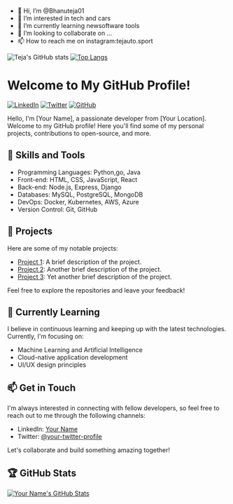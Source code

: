 - 👋 Hi, I’m @Bhanuteja01
- 👀 I’m interested in tech and cars
- 🌱 I’m currently learning newsoftware tools 
- 💞️ I’m looking to collaborate on ...
- 📫 How to reach me on instagram:tejauto.sport

<!---
Bhanuteja01/Bhanuteja01 is a ✨ special ✨ repository because its `README.md` (this file) appears on your GitHub profile.
You can click the Preview link to take a look at your changes.
--->

![Teja's GitHub stats](https://github-readme-stats.vercel.app/api?username=Bhanuteja01&show_icons=true&theme=radical)
[![Top Langs](https://github-readme-stats.vercel.app/api/top-langs/?username=Bhanuteja01&layout=donut)](https://github.com/Bhanuteja01/github-readme-stats)



# Welcome to My GitHub Profile!

[![LinkedIn](https://img.shields.io/badge/-LinkedIn-blue?style=flat-square&logo=linkedin&logoColor=white)](https://www.linkedin.com/in/your-linkedin-profile)
[![Twitter](https://img.shields.io/badge/-Twitter-blue?style=flat-square&logo=twitter&logoColor=white)](https://twitter.com/your-twitter-profile)
[![GitHub](https://img.shields.io/badge/-GitHub-black?style=flat-square&logo=github&logoColor=white)](https://github.com/your-github-profile)

Hello, I'm [Your Name], a passionate developer from [Your Location]. Welcome to my GitHub profile! Here you'll find some of my personal projects, contributions to open-source, and more.

## 🚀 Skills and Tools

- Programming Languages: Python,go, Java
- Front-end: HTML, CSS, JavaScript, React
- Back-end: Node.js, Express, Django
- Databases: MySQL, PostgreSQL, MongoDB
- DevOps: Docker, Kubernetes, AWS, Azure
- Version Control: Git, GitHub

## 🔭 Projects

Here are some of my notable projects:

- [Project 1](link-to-project-1): A brief description of the project.
- [Project 2](link-to-project-2): Another brief description of the project.
- [Project 3](link-to-project-3): Yet another brief description of the project.

Feel free to explore the repositories and leave your feedback!

## 🌱 Currently Learning

I believe in continuous learning and keeping up with the latest technologies. Currently, I'm focusing on:

- Machine Learning and Artificial Intelligence
- Cloud-native application development
- UI/UX design principles

## 📫 Get in Touch

I'm always interested in connecting with fellow developers, so feel free to reach out to me through the following channels:

- LinkedIn: [Your Name](https://www.linkedin.com/in/your-linkedin-profile)
- Twitter: [@your-twitter-profile](https://twitter.com/your-twitter-profile)

Let's collaborate and build something amazing together!

## :trophy: GitHub Stats

[![Your Name's GitHub Stats](https://github-readme-stats.vercel.app/api?username=your-github-profile&show_icons=true&theme=dark)](https://github.com/Bhanuteja01)
